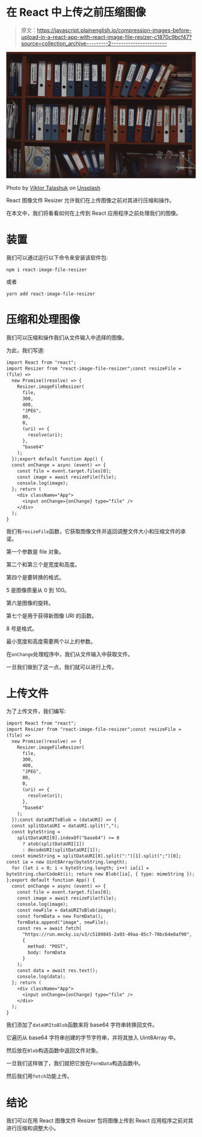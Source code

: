 # 在 React 中上传之前压缩图像

> 原文：<https://javascript.plainenglish.io/compression-images-before-upload-in-a-react-app-with-react-image-file-resizer-c1870c9bcf47?source=collection_archive---------2----------------------->

![](img/ce3af98c453f958a848c53022692e903.png)

Photo by [Viktor Talashuk](https://unsplash.com/@viktortalashuk?utm_source=medium&utm_medium=referral) on [Unsplash](https://unsplash.com?utm_source=medium&utm_medium=referral)

React 图像文件 Resizer 允许我们在上传图像之前对其进行压缩和操作。

在本文中，我们将看看如何在上传到 React 应用程序之前处理我们的图像。

# 装置

我们可以通过运行以下命令来安装该软件包:

```
npm i react-image-file-resizer
```

或者

```
yarn add react-image-file-resizer
```

# 压缩和处理图像

我们可以压缩和操作我们从文件输入中选择的图像。

为此，我们写道:

```
import React from "react";
import Resizer from "react-image-file-resizer";const resizeFile = (file) =>
  new Promise((resolve) => {
    Resizer.imageFileResizer(
      file,
      300,
      400,
      "JPEG",
      80,
      0,
      (uri) => {
        resolve(uri);
      },
      "base64"
    );
  });export default function App() {
  const onChange = async (event) => {
    const file = event.target.files[0];
    const image = await resizeFile(file);
    console.log(image);
  }; return (
    <div className="App">
      <input onChange={onChange} type="file" />
    </div>
  );
}
```

我们有`resizeFile`函数，它获取图像文件并返回调整文件大小和压缩文件的承诺。

第一个参数是 file 对象。

第二个和第三个是宽度和高度。

第四个是要转换的格式。

5 是图像质量从 0 到 100。

第六是图像的旋转。

第七个是用于获得新图像 URI 的函数。

8 号是格式。

最小宽度和高度需要两个以上的参数。

在`onChange`处理程序中，我们从文件输入中获取文件。

一旦我们做到了这一点，我们就可以进行上传。

# 上传文件

为了上传文件，我们编写:

```
import React from "react";
import Resizer from "react-image-file-resizer";const resizeFile = (file) =>
  new Promise((resolve) => {
    Resizer.imageFileResizer(
      file,
      300,
      400,
      "JPEG",
      80,
      0,
      (uri) => {
        resolve(uri);
      },
      "base64"
    );
  });const dataURIToBlob = (dataURI) => {
  const splitDataURI = dataURI.split(",");
  const byteString =
    splitDataURI[0].indexOf("base64") >= 0
      ? atob(splitDataURI[1])
      : decodeURI(splitDataURI[1]);
  const mimeString = splitDataURI[0].split(":")[1].split(";")[0]; const ia = new Uint8Array(byteString.length);
  for (let i = 0; i < byteString.length; i++) ia[i] = byteString.charCodeAt(i); return new Blob([ia], { type: mimeString });
};export default function App() {
  const onChange = async (event) => {
    const file = event.target.files[0];
    const image = await resizeFile(file);
    console.log(image);
    const newFile = dataURIToBlob(image);
    const formData = new FormData();
    formData.append("image", newFile);
    const res = await fetch(
      "https://run.mocky.io/v3/c5189845-2a93-49aa-85c7-70bc64e8af90",
      {
        method: "POST",
        body: formData
      }
    );
    const data = await res.text();
    console.log(data);
  }; return (
    <div className="App">
      <input onChange={onChange} type="file" />
    </div>
  );
}
```

我们添加了`dataURItoBlob`函数来将 base64 字符串转换回文件。

它遍历从 base64 字符串创建的字节字符串，并将其放入 Uint8Array 中。

然后放在`Blob`构造函数中返回文件对象。

一旦我们这样做了，我们就把它放在`FormData`构造函数中。

然后我们用`fetch`功能上传。

# 结论

我们可以在用 React 图像文件 Resizer 包将图像上传到 React 应用程序之前对其进行压缩和调整大小。